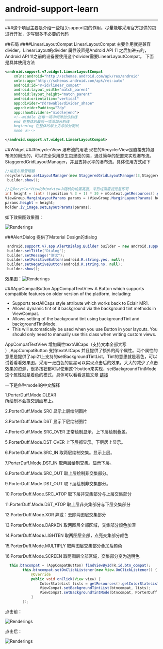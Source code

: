 # android-support-learn
----------------------
###这个项目主要是介绍一些相关support包的作用，尽量能够采用官方提供的包进行开发，少写很多不必要的代码


##布局
####LinearLayoutCompat
LinearLayoutCompat 主要作用就是兼容divider，LinearLayout的divider 属性设置是Android API 11 之后加进去的，Android API 11之前的设备要使用这个divider需要LinearLayoutCompat。
下面是具体使用方法

```xml
<android.support.v7.widget.LinearLayoutCompat 
    xmlns:android="http://schemas.android.com/apk/res/android"
    xmlns:app="http://schemas.android.com/apk/res-auto"
    android:id="@+id/linear_compat"
    android:layout_width="match_parent"
    android:layout_height="match_parent"
    android:orientation="vertical"
    app:divider="@drawable/divider_shape"
    app:dividerPadding="2dp"
    app:showDividers="middle|end">
    <!--middle 在每一项中间添加分割线
    end 在整体的最后一项添加分割线
    beginning 在整体的最上方添加分割线
    none 无-->
    
</android.support.v7.widget.LinearLayoutCompat>

```

##Widget
###RecyclerView 瀑布流的用法
现在的RecyclerView是直接支持瀑布流的用法的，可以完全采用原生包里面的类，通过简单的配置来实现瀑布流。StaggeredGridLayoutManager，并且支持水平的瀑布流。具体使用方式如下
```java
//指定布局管理器
recyclerview.setLayoutManager(new StaggeredGridLayoutManager(3,StaggeredGridLayoutManager.HORIZONTAL));
 builder.show();
		
//在RecyclerView的bindview中随机的设置高度，来形成高度视觉差即可
int height = (int) ((position % 3 + 1) * 30 + mContext.getResources().getDimension(R.dimen.stage_height));
ViewGroup.MarginLayoutParams params = (ViewGroup.MarginLayoutParams) holder.iv_image.getLayoutParams();
params.height = height;
holder.iv_image.setLayoutParams(params);
```

如下效果图效果图：

![Renderings](http://7xjwjf.com1.z0.glb.clouddn.com/gif/android/144144339861y2zd6v_tuhaokuai_com_0x0.png)  


###AlertDialog
提供了Material Design的dialog
```java
 android.support.v7.app.AlertDialog.Builder builder = new android.support.v7.app.AlertDialog.Builder(DialogCompatActivity.this);
 builder.setTitle("Dialog");
 builder.setMessage("测试");
 builder.setPositiveButton(android.R.string.yes, null);
 builder.setNegativeButton(android.R.string.no, null);
 builder.show();
```
效果图：![Renderings](http://7xjwjf.com1.z0.glb.clouddn.com/gif/android/sscreenshot_2015-09-02-12-28-26.png)  

###AppCompatButton AppCompatTextView
A Button which supports compatible features on older version of the platform, including:

+ Supports textAllCaps style attribute which works back to Eclair MR1.
+ Allows dynamic tint of it background via the background tint methods in ViewCompat.
+ Allows setting of the background tint using backgroundTint and backgroundTintMode.
+ This will automatically be used when you use Button in your layouts. You should only need to manually use this class when writing custom views.

AppCompatTextView 增加属性textAllCaps（支持文本全部大写 ）,AppCompatButton 支持textAllCaps 并且提供了额外的两个属性。两个属性的意思是提供了api21上支持的setBackgroundTintList，Tint的意思就是着色，可以试着看看效果图，采用一张白色的星星可以实现点击后的效果，大大的减少了点击效果的资源，很多按钮都可以使用这个button来实现，setBackgroundTintMode这个属性就是着色的模式，具体可以看看这篇文章
 [链接](http://blog.csdn.net/t12x3456/article/details/10432935)

一下是各种model的中文解释

1.PorterDuff.Mode.CLEAR  
  所绘制不会提交到画布上。

2.PorterDuff.Mode.SRC
   显示上层绘制图片

3.PorterDuff.Mode.DST
  显示下层绘制图片

4.PorterDuff.Mode.SRC_OVER
  正常绘制显示，上下层绘制叠盖。

5.PorterDuff.Mode.DST_OVER
  上下层都显示。下层居上显示。

6.PorterDuff.Mode.SRC_IN
   取两层绘制交集。显示上层。

7.PorterDuff.Mode.DST_IN
  取两层绘制交集。显示下层。

8.PorterDuff.Mode.SRC_OUT
 取上层绘制非交集部分。

9.PorterDuff.Mode.DST_OUT
 取下层绘制非交集部分。

10.PorterDuff.Mode.SRC_ATOP
 取下层非交集部分与上层交集部分

11.PorterDuff.Mode.DST_ATOP
 取上层非交集部分与下层交集部分

12.PorterDuff.Mode.XOR
  异或：去除两图层交集部分

13.PorterDuff.Mode.DARKEN
  取两图层全部区域，交集部分颜色加深

14.PorterDuff.Mode.LIGHTEN
  取两图层全部，点亮交集部分颜色

15.PorterDuff.Mode.MULTIPLY
  取两图层交集部分叠加后颜色

16.PorterDuff.Mode.SCREEN
  取两图层全部区域，交集部分变为透明色


```java
  this.btncompat = (AppCompatButton) findViewById(R.id.btn_compat);
        this.btncompat.setOnClickListener(new View.OnClickListener() {
            @Override
            public void onClick(View view) {
                ColorStateList lists = getResources().getColorStateList(android.R.color.holo_red_light);
                ViewCompat.setBackgroundTintList(btncompat, lists);
                ViewCompat.setBackgroundTintMode(btncompat, PorterDuff.Mode.SRC_IN);
            }
        });
```

点击前：

![Renderings](http://7xjwjf.com1.z0.glb.clouddn.com/gif/android/qq20150902133050.png)  

点击后：

![Renderings](http://7xjwjf.com1.z0.glb.clouddn.com/gif/android/qq20150902132909.png)  